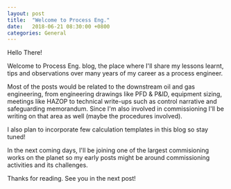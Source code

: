```yaml
---
layout: post
title:  "Welcome to Process Eng."
date:   2018-06-21 08:30:00 +0800
categories: General
---
```

Hello There!  

Welcome to Process Eng. blog, the place where I'll share my lessons learnt, tips and observations over many years of my career as a process engineer.  

Most of the posts would be related to the downstream oil and gas engineering, from engineering drawings like PFD & P&ID, equipment sizing,
meetings like HAZOP to technical write-ups such as control narrative and safeguarding memorandum. Since I'm also involved in commissioning
I'll be writing on that area as well (maybe the procedures involved).  

I also plan to incorporate few calculation templates in this blog so stay tuned!  

In the next coming days, I'll be joining one of the largest commisioning works on the planet so my early posts might be around 
commissioning activities and its challenges.  

Thanks for reading. See you in the next post!
